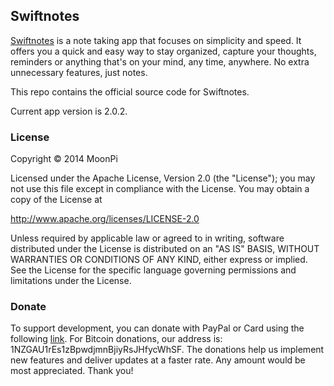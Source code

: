 ## Swiftnotes

[Swiftnotes](https://play.google.com/store/apps/details?id=com.moonpi.swiftnotes) is a note taking app that focuses on simplicity and speed. It offers you a quick and easy way to stay organized, capture your thoughts, reminders or anything that's on your mind, any time, anywhere. No extra unnecessary features, just notes.

This repo contains the official source code for Swiftnotes.

Current app version is 2.0.2.

### License

Copyright &copy; 2014 MoonPi

Licensed under the Apache License, Version 2.0 (the "License"); you may not use this file except in compliance with the License. You may obtain a copy of the License at

http://www.apache.org/licenses/LICENSE-2.0

Unless required by applicable law or agreed to in writing, software distributed under the License is distributed on an "AS IS" BASIS, WITHOUT WARRANTIES OR CONDITIONS OF ANY KIND, either express or implied. See the License for the specific language governing permissions and limitations under the License.

### Donate

To support development, you can donate with PayPal or Card using the following [link](http://goo.gl/TQRlTa). For Bitcoin donations, our address is: 1NZGAU1rEs1zBpwdjmnBjiyRsJHfycWhSF. The donations help us implement new features and deliver updates at a faster rate. Any amount would be most appreciated. Thank you!
